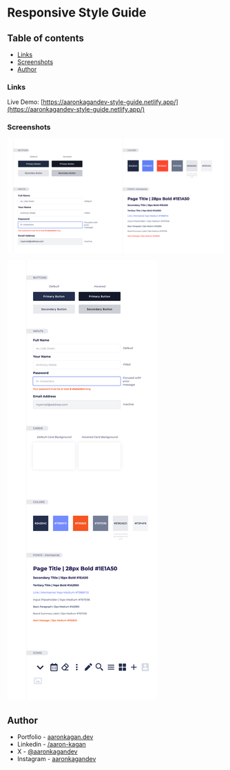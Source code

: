 # Responsive Style Guide

## Table of contents

- [Links](#links)
- [Screenshots](#screenshots)
- [Author](#author)

### Links

Live Demo: [https://aaronkagandev-style-guide.netlify.app/](https://aaronkagandev-style-guide.netlify.app/)

### Screenshots

![Alt text](image.png)

![Alt text](image-1.png)

## Author

- Portfolio - [aaronkagan.dev](https://www.aaronkagan.dev)
- Linkedin - [/aaron-kagan](https://www.linkedin.com/in/aaron-kagan/)
- X - [@aaronkagandev](https://www.twitter.com/aaronkagandev)
- Instagram - [aaronkagandev](https://www.instagram.com/aaronkagandev/)
